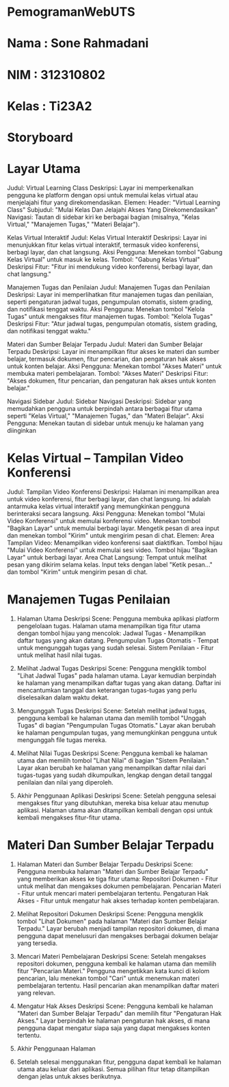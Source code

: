 # PemogramanWebUTS

# Nama : Sone Rahmadani
# NIM : 312310802
# Kelas : Ti23A2

# Storyboard
# Layar Utama
Judul: Virtual Learning Class
Deskripsi: Layar ini memperkenalkan pengguna ke platform dengan opsi untuk memulai kelas virtual atau menjelajahi fitur yang direkomendasikan.
Elemen:
Header: "Virtual Learning Class"
Subjudul: "Mulai Kelas Dan Jelajahi Akses Yang Direkomendasikan"
Navigasi: Tautan di sidebar kiri ke berbagai bagian (misalnya, "Kelas Virtual," "Manajemen Tugas," "Materi Belajar").

Kelas Virtual Interaktif
Judul: Kelas Virtual Interaktif
Deskripsi: Layar ini menunjukkan fitur kelas virtual interaktif, termasuk video konferensi, berbagi layar, dan chat langsung.
Aksi Pengguna:
Menekan tombol "Gabung Kelas Virtual" untuk masuk ke kelas.
Tombol: "Gabung Kelas Virtual"
Deskripsi Fitur: "Fitur ini mendukung video konferensi, berbagi layar, dan chat langsung."

Manajemen Tugas dan Penilaian
Judul: Manajemen Tugas dan Penilaian
Deskripsi: Layar ini memperlihatkan fitur manajemen tugas dan penilaian, seperti pengaturan jadwal tugas, pengumpulan otomatis, sistem grading, dan notifikasi tenggat waktu.
Aksi Pengguna:
Menekan tombol "Kelola Tugas" untuk mengakses fitur manajemen tugas.
Tombol: "Kelola Tugas"
Deskripsi Fitur: "Atur jadwal tugas, pengumpulan otomatis, sistem grading, dan notifikasi tenggat waktu."

Materi dan Sumber Belajar Terpadu
Judul: Materi dan Sumber Belajar Terpadu
Deskripsi: Layar ini menampilkan fitur akses ke materi dan sumber belajar, termasuk dokumen, fitur pencarian, dan pengaturan hak akses untuk konten belajar.
Aksi Pengguna:
Menekan tombol "Akses Materi" untuk membuka materi pembelajaran.
Tombol: "Akses Materi"
Deskripsi Fitur: "Akses dokumen, fitur pencarian, dan pengaturan hak akses untuk konten belajar."

Navigasi Sidebar
Judul: Sidebar Navigasi
Deskripsi: Sidebar yang memudahkan pengguna untuk berpindah antara berbagai fitur utama seperti "Kelas Virtual," "Manajemen Tugas," dan "Materi Belajar".
Aksi Pengguna:
Menekan tautan di sidebar untuk menuju ke halaman yang diinginkan


# Kelas Virtual – Tampilan Video Konferensi
Judul: Tampilan Video Konferensi
Deskripsi: Halaman ini menampilkan area untuk video konferensi, fitur berbagi layar, dan chat langsung. Ini adalah antarmuka kelas virtual interaktif yang memungkinkan pengguna berinteraksi secara langsung.
Aksi Pengguna:
Menekan tombol "Mulai Video Konferensi" untuk memulai konferensi video.
Menekan tombol "Bagikan Layar" untuk memulai berbagi layar.
Mengetik pesan di area input dan menekan tombol "Kirim" untuk mengirim pesan di chat.
Elemen:
Area Tampilan Video: Menampilkan video konferensi saat diaktifkan.
Tombol hijau "Mulai Video Konferensi" untuk memulai sesi video.
Tombol hijau "Bagikan Layar" untuk berbagi layar.
Area Chat Langsung: Tempat untuk melihat pesan yang dikirim selama kelas.
Input teks dengan label "Ketik pesan..." dan tombol "Kirim" untuk mengirim pesan di chat.

# Manajemen Tugas Penilaian
1. Halaman Utama
Deskripsi Scene: Pengguna membuka aplikasi platform pengelolaan tugas. Halaman utama menampilkan tiga fitur utama dengan tombol hijau yang mencolok:
Jadwal Tugas - Menampilkan daftar tugas yang akan datang.
Pengumpulan Tugas Otomatis - Tempat untuk mengunggah tugas yang sudah selesai.
Sistem Penilaian - Fitur untuk melihat hasil nilai tugas.

3. Melihat Jadwal Tugas
Deskripsi Scene: Pengguna mengklik tombol "Lihat Jadwal Tugas" pada halaman utama. Layar kemudian berpindah ke halaman yang menampilkan daftar tugas yang akan datang. Daftar ini mencantumkan tanggal dan keterangan tugas-tugas yang perlu diselesaikan dalam waktu dekat.

3. Mengunggah Tugas
Deskripsi Scene: Setelah melihat jadwal tugas, pengguna kembali ke halaman utama dan memilih tombol "Unggah Tugas" di bagian "Pengumpulan Tugas Otomatis." Layar akan berubah ke halaman pengumpulan tugas, yang memungkinkan pengguna untuk mengunggah file tugas mereka.

4. Melihat Nilai Tugas
Deskripsi Scene: Pengguna kembali ke halaman utama dan memilih tombol "Lihat Nilai" di bagian "Sistem Penilaian." Layar akan berubah ke halaman yang menampilkan daftar nilai dari tugas-tugas yang sudah dikumpulkan, lengkap dengan detail tanggal penilaian dan nilai yang diperoleh.

5. Akhir Penggunaan Aplikasi
Deskripsi Scene: Setelah pengguna selesai mengakses fitur yang dibutuhkan, mereka bisa keluar atau menutup aplikasi. Halaman utama akan ditampilkan kembali dengan opsi untuk kembali mengakses fitur-fitur utama.

# Materi Dan Sumber Belajar Terpadu
1. Halaman Materi dan Sumber Belajar Terpadu
Deskripsi Scene: Pengguna membuka halaman "Materi dan Sumber Belajar Terpadu" yang memberikan akses ke tiga fitur utama:
Repositori Dokumen - Fitur untuk melihat dan mengakses dokumen pembelajaran.
Pencarian Materi - Fitur untuk mencari materi pembelajaran tertentu.
Pengaturan Hak Akses - Fitur untuk mengatur hak akses terhadap konten pembelajaran.

2. Melihat Repositori Dokumen
Deskripsi Scene: Pengguna mengklik tombol "Lihat Dokumen" pada halaman "Materi dan Sumber Belajar Terpadu." Layar berubah menjadi tampilan repositori dokumen, di mana pengguna dapat menelusuri dan mengakses berbagai dokumen belajar yang tersedia.

3. Mencari Materi Pembelajaran 
Deskripsi Scene: Setelah mengakses repositori dokumen, pengguna kembali ke halaman utama dan memilih fitur "Pencarian Materi." Pengguna mengetikkan kata kunci di kolom pencarian, lalu menekan tombol "Cari" untuk menemukan materi pembelajaran tertentu. Hasil pencarian akan menampilkan daftar materi yang relevan.

4. Mengatur Hak Akses 
Deskripsi Scene: Pengguna kembali ke halaman "Materi dan Sumber Belajar Terpadu" dan memilih fitur "Pengaturan Hak Akses." Layar berpindah ke halaman pengaturan hak akses, di mana pengguna dapat mengatur siapa saja yang dapat mengakses konten tertentu.

5. Akhir Penggunaan Halaman
6. Setelah selesai menggunakan fitur, pengguna dapat kembali ke halaman utama atau keluar dari aplikasi. Semua pilihan fitur tetap ditampilkan dengan jelas untuk akses berikutnya.
